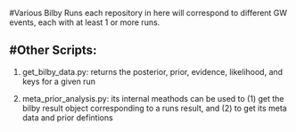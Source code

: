 #Various Bilby Runs
each repository in here will correspond to different GW events, each
with at least 1 or more runs.

#Other Scripts:
--------------
1. get_bilby_data.py: returns the posterior, prior, evidence, likelihood,
and keys for a given run

2. meta_prior_analysis.py: its internal meathods can be used to (1) get the
bilby result object corresponding to a runs result, and (2) to get its
meta data and prior defintions  
